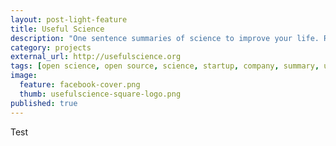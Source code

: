 ```yaml
---
layout: post-light-feature
title: Useful Science
description: "One sentence summaries of science to improve your life. Role: Founder."
category: projects
external_url: http://usefulscience.org
tags: [open science, open source, science, startup, company, summary, useful science, usefulsci, jaan altosaar]
image:
  feature: facebook-cover.png
  thumb: usefulscience-square-logo.png
published: true
---
```


Test